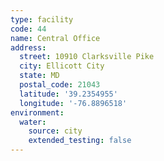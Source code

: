 ```yaml
---
type: facility
code: 44
name: Central Office
address:
  street: 10910 Clarksville Pike
  city: Ellicott City
  state: MD
  postal_code: 21043
  latitude: '39.2354955'
  longitude: '-76.8896518'
environment:
  water:
    source: city
    extended_testing: false
---
```


